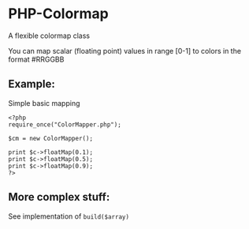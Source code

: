 PHP-Colormap
============

A flexible colormap class

You can map scalar (floating point) values in range [0-1] to colors in the format #RRGGBB


Example:
--

Simple basic mapping



    <?php
    require_once("ColorMapper.php");

    $cm = new ColorMapper();
    
    print $c->floatMap(0.1);
    print $c->floatMap(0.5);
    print $c->floatMap(0.9);
    ?>


More complex stuff:
--

See implementation of `build($array)`
